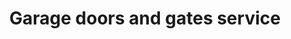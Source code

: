 ---
title: "Garage doors and gates service"
alt: "Installing and repairing wooden garage doors or garden gates"
description: "Installing and repairing wooden garage doors or garden gates"
category: "carpenter"
subcategory: "garage-doors-gates"
image: "/tradespeople/carpenter/garage-doors-gates.png"
ogImage: "/tradespeople/carpenter/garage-doors-gates.png"
colour: "blue"
pathtxt: "Garage doors and gates"
published: true
---
